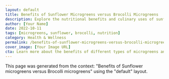 ```yaml
---
layout: default
title: Benefits of Sunflower Microgreens versus Brocolli Microgreens
description: Explore the nutritional benefits and culinary uses of sunflower microgreens compared to brocolli microgreens.
author: [Your Name]
date: 2022-10-11
tags: [microgreens, sunflower, brocolli, nutrition]
category: Health & Wellness
permalink: /benefits-of-sunflower-microgreens-versus-brocolli-microgreens-default/
cover_image: [Your Image URL]
cta: Learn more about the benefits of different types of microgreens and how to incorporate them into your diet.
---
```


This page was generated from the context: "Benefits of Sunflower microgreens versus Brocolli microgreens" using the "default" layout.